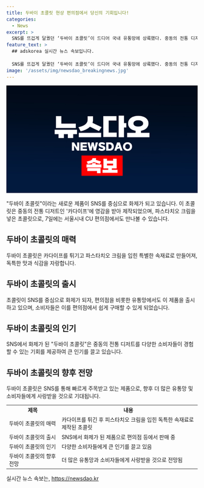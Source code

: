 ```yaml
---
title: 두바이 초콜릿 현상 편의점에서 당신의 기회입니다!
categories:
  - News
excerpt: >
  SNS를 뜨겁게 달궜던 ‘두바이 초콜릿’이 드디어 국내 유통망에 상륙했다. 중동의 전통 디저트인 ‘카다이프’를 감싸는 피스타치오 크림으로 속을 채운 초콜릿은 현재 서울시내 CU 점포에서 만나볼 수 있다. 소셜미디어를 뒤덮은 화제의 이 스윗한 맛을 직접 경험해보자!
feature_text: >
  ## adskorea 실시간 뉴스 속보입니다.

  SNS를 뜨겁게 달궜던 ‘두바이 초콜릿’이 드디어 국내 유통망에 상륙했다. 중동의 전통 디저트인 ‘카다이프’를 감싸는 피스타치오 크림으로 속을 채운 초콜릿은 현재 서울시내 CU 점포에서 만나볼 수 있다. 소셜미디어를 뒤덮은 화제의 이 스윗한 맛을 직접 경험해보자!
image: '/assets/img/newsdao_breakingnews.jpg'
---
```


<p><img src="/assets/img/newsdao_breakingnews.jpg" alt="adskorea 속보" /></p>

<p data-ke-size="size16">"두바이 초콜릿"이라는 새로운 제품이 SNS를 중심으로 화제가 되고 있습니다. 이 초콜릿은 중동의 전통 디저트인 '카다이프'에 영감을 받아 제작되었으며, 파스타치오 크림을 넣은 초콜릿으로, 7일에는 서울시내 CU 편의점에서도 만나볼 수 있습니다.</p>

<h2 data-ke-size="size26">두바이 초콜릿의 매력</h2>

<p data-ke-size="size16">두바이 초콜릿은 카다이프를 튀기고 파스타치오 크림을 입힌 특별한 속재료로 만들어져, 독특한 맛과 식감을 자랑합니다.</p>

<h2 data-ke-size="size26">두바이 초콜릿의 출시</h2>

<p data-ke-size="size16">초콜릿이 SNS를 중심으로 화제가 되자, 편의점을 비롯한 유통망에서도 이 제품을 출시하고 있으며, 소비자들은 이를 편의점에서 쉽게 구매할 수 있게 되었습니다.</p>

<h2 data-ke-size="size26">두바이 초콜릿의 인기</h2>

<p data-ke-size="size16">SNS에서 화제가 된 "두바이 초콜릿"은 중동의 전통 디저트를 다양한 소비자들이 경험할 수 있는 기회를 제공하여 큰 인기를 끌고 있습니다.</p>

<h2 data-ke-size="size26">두바이 초콜릿의 향후 전망</h2>

<p data-ke-size="size16">두바이 초콜릿은 SNS를 통해 빠르게 주목받고 있는 제품으로, 향후 더 많은 유통망 및 소비자들에게 사랑받을 것으로 기대됩니다.</p>

<table>
    <tbody>
        <tr>
            <td style="text-align: center; height: 17px;"><b>제목</b></td>
            <td style="text-align: center; height: 17px;"><b>내용</b></td>
        </tr>
        <tr>
            <td style="height: 17px;">두바이 초콜릿의 매력</td>
            <td style="height: 17px;">카다이프를 튀긴 후 피스타치오 크림을 입힌 독특한 속재료로 제작된 초콜릿</td>
        </tr>
        <tr>
            <td style="height: 17px;">두바이 초콜릿의 출시</td>
            <td style="height: 17px;">SNS에서 화제가 된 제품으로 편의점 등에서 판매 중</td>
        </tr>
        <tr>
            <td style="height: 17px;">두바이 초콜릿의 인기</td>
            <td style="height: 17px;">다양한 소비자들에게 큰 인기를 끌고 있음</td>
        </tr>
        <tr>
            <td style="height: 17px;">두바이 초콜릿의 향후 전망</td>
            <td style="height: 17px;">더 많은 유통망과 소비자들에게 사랑받을 것으로 전망됨</td>
        </tr>
    </tbody>
</table>
실시간 뉴스 속보는, <a href="https://newsdao.kr" rel="dofollow">https://newsdao.kr</a>


